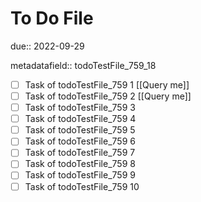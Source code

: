 # To Do File

due:: 2022-09-29

metadatafield:: todoTestFile_759_18

- [ ] Task of todoTestFile_759 1 [[Query me]]
- [ ] Task of todoTestFile_759 2 [[Query me]]
- [ ] Task of todoTestFile_759 3
- [ ] Task of todoTestFile_759 4
- [ ] Task of todoTestFile_759 5
- [ ] Task of todoTestFile_759 6
- [ ] Task of todoTestFile_759 7
- [ ] Task of todoTestFile_759 8
- [ ] Task of todoTestFile_759 9
- [ ] Task of todoTestFile_759 10